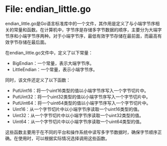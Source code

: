 # File: endian_little.go

endian_little.go是Go语言标准库中的一个文件，其作用是定义了与小端字节序相关的常量和函数。在计算机中，字节序是存储多字节数据的顺序，主要分为大端字节序和小端字节序两种。对于小端字节序，最低有效字节存储在最前面，而最高有效字节存储在最后面。

在endian_little.go文件中，定义了以下常量：

- BigEndian：一个常量，表示大端字节序。
- LittleEndian：一个常量，表示小端字节序。

同时，该文件还定义了以下函数：

- PutUint16：将一个uint16类型的值以小端字节序写入一个字节切片中。
- PutUint32：将一个uint32类型的值以小端字节序写入一个字节切片中。
- PutUint64：将一个uint64类型的值以小端字节序写入一个字节切片中。
- Uint16：从一个字节切片中以小端字节序读取一个uint16类型的值。
- Uint32：从一个字节切片中以小端字节序读取一个uint32类型的值。
- Uint64：从一个字节切片中以小端字节序读取一个uint64类型的值。

这些函数主要用于在不同的平台和操作系统中读写多字节数据时，确保字节顺序正确。在使用时，可以根据实际情况选择调用这些函数。

